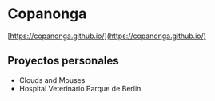 # Copanonga

[https://copanonga.github.io/](https://copanonga.github.io/)

## Proyectos personales

- Clouds and Mouses
- Hospital Veterinario Parque de Berlin
